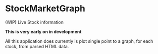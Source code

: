 # StockMarketGraph
(WIP) Live Stock information

**This is very early on in development**

All this application does currently is plot single point to a graph, for each stock,  from parsed HTML data. 
